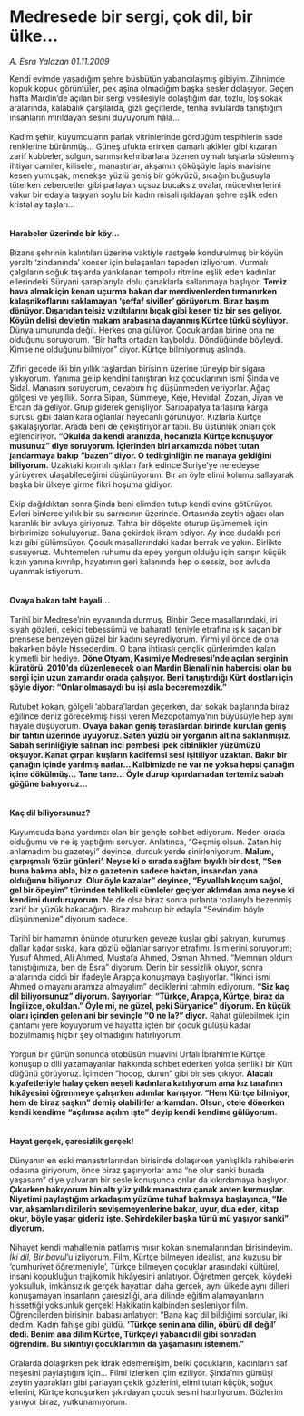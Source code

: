 # Medresede bir sergi, çok dil, bir ülke...

*A. Esra Yalazan 01.11.2009*

<div class="taraf_structure_2col_1zq">
<div class="margen_n">



 <p>Kendi evimde yaşadığım şehre büsbütün yabancılaşmış gibiyim. Zihnimde kopuk kopuk görüntüler, pek aşina olmadığım başka sesler dolaşıyor. Geçen hafta Mardin’de açılan bir sergi vesilesiyle dolaştığım dar, tozlu, loş sokak aralarında, kalabalık çarşılarda, gizli geçitlerde, tenha avlularda tanıştığım insanların mırıldayan sesini duyuyorum hâlâ... <br/><br/>Kadim şehir, kuyumcuların parlak vitrinlerinde gördüğüm tespihlerin sade renklerine bürünmüş... Güneş ufukta erirken damarlı akikler gibi kızaran zarif kubbeler, solgun, sarımsı kehribarlara özenen oymalı taşlarla süslenmiş ihtiyar camiler, kiliseler, manastırlar, akşamın çöküşüyle lapis mavisine kesen yumuşak, menekşe yüzlü geniş bir gökyüzü, sıcağın buğusuyla tüterken zebercetler gibi parlayan uçsuz bucaksız ovalar, mücevherlerini vakur bir edayla taşıyan soylu bir kadın misali ışıldayan şehre eşlik eden kristal ay taşları... <b><br/><br/><br/>Harabeler üzerinde bir köy...</b> <br/><br/>Bizans şehrinin kalıntıları üzerine vaktiyle rastgele kondurulmuş bir köyün yeraltı ‘zindanında’ konser için bulaşanları tepeden izliyorum. Vurmalı çalgıların soğuk taşlarda yankılanan tempolu ritmine eşlik eden kadınlar ellerindeki Süryani şaraplarıyla dolu çanaklarla sallanmaya başlıyor<b>. Temiz hava almak için kenarı uçurma bakan dar merdivenlerden tırmanırken kalaşnikoflarını saklamayan ‘şeffaf siviller’ görüyorum. Biraz başım dönüyor. Dışarıdan telsiz vızıltılarını bıçak gibi kesen tiz bir ses geliyor. Köyün delisi devletin makam arabasına dayanmış Kürtçe türkü söylüyor.</b> Dünya umurunda değil. Herkes ona gülüyor. Çocuklardan birine ona ne olduğunu soruyorum. “Bir hafta ortadan kayboldu. Döndüğünde böyleydi. Kimse ne olduğunu bilmiyor” diyor. Kürtçe bilmiyormuş aslında. <br/><br/>Zifiri gecede iki bin yıllık taşlardan birisinin üzerine tüneyip bir sigara yakıyorum. Yanıma gelip kendini tanıştıran kız çocuklarının ismi Şinda ve Sidal. Manasını soruyorum, cevabını hiç düşünmeden veriyorlar. Ağaç gölgesi ve yeşillik. Sonra Sipan, Sümmeye, Keje, Hevidal, Zozan, Jiyan ve Ercan da geliyor. Grup giderek genişliyor. Sarıpapatya tarlasına karga sürüsü gibi dalan kara oğlanlar heyecanlı görünüyor. Kızlarla Kürtçe şakalaşıyorlar. Arada beni de çekiştiriyorlar tabii. Bu üstünlük onları çok eğlendiriyor<b>. “Okulda da kendi aranızda, hocanızla Kürtçe konuşuyor musunuz” diye soruyorum. İçlerinden biri arkamızda nöbet tutan jandarmaya bakıp “bazen” diyor. O tedirginliğin ne manaya geldiğini biliyorum.</b> Uzaktaki kıpırtılı ışıkları fark edince Suriye’ye neredeyse yürüyerek ulaşabileceğimi düşünüyorum. Bir an öyle elimi kolumu sallayarak başka bir ülkeye girme fikri hoşuma gidiyor. <br/><br/>Ekip dağıldıktan sonra Şinda beni elimden tutup kendi evine götürüyor. Evleri binlerce yıllık bir su sarnıcının üzerinde. Ortasında zeytin ağacı olan karanlık bir avluya giriyoruz. Tahta bir döşekte oturup üşümemek için birbirimize sokuluyoruz. Bana çekirdek ikram ediyor. Ay ince dudaklı peri kızı gibi gülümsüyor. Çocuk masallarındaki kadar berrak ve yakın. Birlikte susuyoruz. Muhtemelen ruhumu da epey yorgun olduğu için sarışın küçük kızın yanına kıvrılıp, hayatımın geri kalanında hep o sessiz, boz avluda uyanmak istiyorum. <b><br/><br/><br/>Ovaya bakan taht hayali...</b> <br/><br/>Tarihî bir Medrese’nin eyvanında durmuş, Binbir Gece masallarındaki, iri siyah gözleri, çekici tebessümü ve baharatlı teniyle etrafına ışık saçan bir prensese benzeyen güzel bir kadını seyrediyorum. Yirmi yıl önce de ona bakarken böyle hissederdim. O bana ihtiraslı gençlik günlerimden kalan kıymetli bir hediye. <b>Döne Otyam, Kasımiye Medresesi’nde açılan serginin küratörü. 2010’da düzenlenecek olan Mardin Bienali’nin habercisi olan bu sergi için uzun zamandır orada çalışıyor. Beni tanıştırdığı Kürt dostları için şöyle diyor: “Onlar olmasaydı bu işi asla beceremezdik.”</b> <br/><br/>Rutubet kokan, gölgeli ‘abbara’lardan geçerken, dar sokak başlarında biraz eğilince deniz görecekmiş hissi veren Mezopotamya’nın büyüsüyle hep aynı hayale düşüyorum. <b>Ovaya bakan geniş teraslardan birinde kurulan geniş bir tahtın üzerinde uyuyoruz. Saten yüzlü bir yorganın altına saklanmışız. Sabah serinliğiyle salınan inci pembesi ipek cibinlikler yüzümüzü okşuyor. Kanat çırpan kuşların kadifemsi sesi işitiliyor uzaktan. Bakır bir çanağın içinde yarılmış narlar... Kalbimizde ne var ne yoksa hepsi çanağın içine dökülmüş...</b> <b>Tane tane... Öyle durup kıpırdamadan tertemiz sabah göğüne bakıyoruz... <br/><br/><br/>Kaç dil biliyorsunuz? </b><br/><br/>Kuyumcuda bana yardımcı olan bir gençle sohbet ediyorum. Neden orada olduğumu ve ne iş yaptığımı soruyor. Anlatınca, “Geçmiş olsun. Zaten hiç anlamadım bu gazeteyi” deyince, durduk yerde sinirleniyorum. <b>Malum, çarpışmalı ‘özür günleri’. Neyse ki o sırada sağlam bıyıklı bir dost, “Sen buna bakma abla, biz o gazetenin sadece haktan, insandan yana olduğunu biliyoruz. Olur öyle kazalar” deyince, “Eyvallah koçum sağol, gel bir öpeyim” türünden tehlikeli cümleler geçiyor aklımdan ama neyse ki kendimi durduruyorum.</b> Ne de olsa biraz sonra pırlanta tozlarıyla bezenmiş zarif bir yüzük bakacağım. Biraz mahcup bir edayla “Sevindim böyle düşünmenize” diyorum sadece. <br/><br/>Tarihî bir hamamın önünde otururken geveze kuşlar gibi şakıyan, kurumuş dallar kadar sıska, kara gözlü oğlanlar sarıyor etrafımı. İsimlerini soruyorum; Yusuf Ahmed, Ali Ahmed, Mustafa Ahmed, Osman Ahmed. “Memnun oldum tanıştığımıza, ben de Esra” diyorum. Derin bir sessizlik oluyor, sonra aralarında ciddi bir ifadeyle Arapça konuşmaya başlıyorlar. “İkinci ismi Ahmed olmayanı aramıza almayalım” dediklerini tahmin ediyorum. <b>“Siz kaç dil biliyorsunuz” diyorum. Sayıyorlar: “Türkçe, Arapça, Kürtçe, biraz da İngilizce, okuldan.” Öyle mi, ne güzel, peki Süryanice” diyorum. En küçük olanı içinden gelen ani bir sevinçle “O ne la?” diyor.</b> Rahat gülebilmek için çantamı yere koyuyorum ve hayatta içten bir çocuk gülüşü kadar bozulmamış hiçbir şey olmadığını hatırlıyorum. <br/><br/>Yorgun bir günün sonunda otobüsün muavini Urfalı İbrahim’le Kürtçe konuşup o dili yazamayanlar hakkında sohbet ederken yolda şenlikli bir Kürt düğünü görüyoruz. İçimden “hooop, durun” gibi bir ses çıkıyor. <b>Alacalı kıyafetleriyle halay çeken neşeli kadınlara katılıyorum ama kız tarafının hikâyesini öğrenmeye çalışırken adımlar karışıyor. “Hem Kürtçe bilmiyor, hem de biraz şaşkın” demiş olabilirler arkamdan. Olsun, otele dönerken kendi kendime “açılımsa açılım işte” deyip kendi kendime gülüyorum. <br/><br/><br/>Hayat gerçek, çaresizlik gerçek!</b> <br/><br/>Dünyanın en eski manastırlarından birisinde dolaşırken yanlışlıkla rahibelerin odasına giriyorum, önce biraz şaşırıyorlar ama “ne olur sanki burada yaşasam” diye yalvaran bir sesle konuşunca onlar da kıkırdamaya başlıyor. <b>Çıkarken bakıyorum bin altı yüz yıllık manastıra çanak anten kurmuşlar. Niyetimi paylaştığım arkadaşım yüzüme tuhaf bakmaya başlayınca, “Ne var, akşamları dizilerin sevişemeyenlerine bakar, uyur, dua eder, kitap okur, böyle yaşar gideriz işte. Şehirdekiler başka türlü mü yaşıyor sanki” diyorum. </b><br/><br/>Nihayet kendi mahallemin patlamış mısır kokan sinemalarından birisindeyim. <i>İki dil, Bir bavul</i>’u izliyorum. Film, Kürtçe bilmeyen idealist, ana kuzusu bir ‘cumhuriyet öğretmeniyle’, Türkçe bilmeyen çocuklar arasındaki kültürel, insani kopukluğun trajikomik hikâyesini anlatıyor. Öğretmen gerçek, köydeki yoksulluk, imkânsızlık gerçek hayattan daha gerçek, aynı ülkede aynı dilleri konuşamayan insanların çaresizliği, ana dilinde eğitim alamayanların hissettiği yoksunluk gerçek! Hakikatin kalbinden sesleniyor film. Öğrencilerden birisinin babası anlatıyor: “Bana kaç dil bildiğimi sordular, iki dedim. Kadın fahişe gibi güldü. <b>‘Türkçe senin ana dilin, öbürü dil değil’ dedi. Benim ana dilim Kürtçe, Türkçeyi yabancı dil gibi sonradan öğrendim. Bu sıkıntıyı çocuklarımın da yaşamasını istemem.” </b><br/><br/>Oralarda dolaşırken pek idrak edememişim, belki çocukların, kadınların saf neşesini paylaştığım için... Filmi izlerken içim eziliyor. Şinda’nın gümüşi zeytin yaprakları gibi parlayan çekik gözlerini, elimi tutan küçük, soğuk ellerini, Kürtçe konuşurken şıkırdayan çocuk sesini hatırlıyorum. Gözlerim yanıyor biraz, yutkunamıyorum.</p>
<br/>
<br/>
<br/>



<br/>


<div id="taraf_not">
</div>

</div>


</div>
